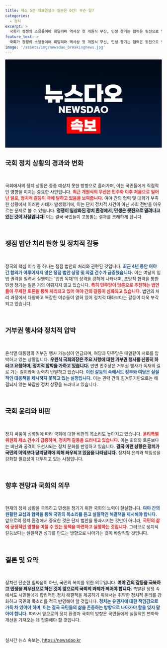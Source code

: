 ```yaml
---
title: 제소 5건 대표연설과 질문은 0건! 무슨 일?
categories:
  - 정치
excerpt: >
  국회가 정쟁의 소용돌이에 휘말리며 역사상 첫 개원식 무산, 민생 챙기는 협력은 뒷전으로 밀리고 있다. 여당과 야당의 갈등은 심화되고, 필리버스터와 거부권 사용이 일상이 된 국회의 민낯이 드러났다.
feature_text: >
  국회가 정쟁의 소용돌이에 휘말리며 역사상 첫 개원식 무산, 민생 챙기는 협력은 뒷전으로 밀리고 있다. 여당과 야당의 갈등은 심화되고, 필리버스터와 거부권 사용이 일상이 된 국회의 민낯이 드러났다.
image: '/assets/img/newsdao_breakingnews.jpg'
---
```


<p><img src="/assets/img/newsdao_breakingnews.jpg" alt="implanttips 속보" /></p>

<h2 data-ke-size="size26">국회 정치 상황의 경과와 변화</h2>

<p data-ke-size="size16">&nbsp;</p>

<p>국회에서의 정치 상황은 종종 예상치 못한 방향으로 흘러가며, 이는 국민들에게 직접적인 영향을 미치는 중요한 사안입니다. <b><span style="color: #ee2323;">최근 개원식의 무산은 민주화 이후 처음으로 일어난 일로, 정치적 갈등이 극에 달하고 있음을 보여줍니다.</span></b> 여야 간의 협력 및 대화가 부족한 상황에서 이러한 사태가 발생했기에, 이는 단지 정치적 사건이 아닌 사회 전반을 아우르는 문제로 볼 수 있습니다. <b><span style="background-color: #21538527;">정쟁이 일상화된 정치 환경에서, 민생은 뒷전으로 밀려나고 있는 것이 사실입니다.</span></b> 이는 결국 국민들이 고통받는 결과를 초래하게 됩니다. </p>

<p data-ke-size="size16">&nbsp;</p>

<h2 data-ke-size="size26">쟁점 법안 처리 현황 및 정치적 갈등</h2>

<p data-ke-size="size16">&nbsp;</p>

<p>정국의 핵심 이슈 중 하나는 쟁점 법안의 처리와 관련된 것입니다. <b><span style="color: #1a5490;">최근 4년 동안 여야 간 합의가 이루어지지 않은 쟁점 법안 상정 및 의결 건수가 급증했습니다.</span></b> 이는 여당의 입법 권력을 빌려서 실행되는 '입법 독재'의 성격을 강하게 나타내며, 초당적 협력을 통한 민생 챙기는 일은 거의 이뤄지지 않고 있습니다. <b><span style="color: #ee2323;">특히 민주당이 당론으로 추진하는 법안들이 무제한 토론을 통해 처리되고 있어 여야 간의 갈등이 심화되고 있습니다.</span></b> 법안의 처리 과정에서 다양하고 복잡한 이슈들이 얽혀 있어 정치적 대화보다는 갈등이 더욱 부각되고 있습니다.</p>

<p data-ke-size="size16">&nbsp;</p>

<h2 data-ke-size="size26">거부권 행사와 정치적 압박</h2>

<p data-ke-size="size16">&nbsp;</p>

<p>윤석열 대통령의 거부권 행사 가능성이 언급되며, 여당과 민주당은 매일같이 서로를 압박하고 있는 상황입니다. <b><span style="background-color: #21538527;">우원식 국회의장은 주요 사항에 대한 거부권 행사를 신중히 하라고 요청하며, 정치적 압박을 가하고 있습니다.</span></b> 반면 민주당은 거부권 행사가 독재의 길로 가는 길이라며 강력히 반발하고 있습니다. <b><span style="color: #1a5490;">이런 갈등의 속에서도 정부와 여당은 실질적인 대응책을 제시하지 못하고 있는 실정입니다.</span></b> 이는 권력 간의 힘겨루기만으로는 해결되지 않는 복잡한 정치 상황을 드러내고 있습니다.</p>

<p data-ke-size="size16">&nbsp;</p>

<h2 data-ke-size="size26">국회 윤리와 비판</h2>

<p data-ke-size="size16">&nbsp;</p>

<p>정치 싸움이 심화됨에 따라 국회에 대한 비판의 목소리도 높아지고 있습니다. <b><span style="color: #ee2323;">윤리특별위원회 제소 건수가 급증하며, 정치적 갈등을 드러내고 있습니다.</span></b> 이는 회의와 토론보다는 비난과 공격이 우선시되는 정치 문화를 반영하고 있습니다. <b><span style="background-color: #21538527;">결국 이런 상황은 정치가 국민의 이익보다 당리당략에 의해 좌우되고 있음을 나타냅니다.</span></b> 정치적 윤리와 책임성을 강화할 필요성이 대두되고 있는 시점입니다.</p>

<p data-ke-size="size16">&nbsp;</p>

<h2 data-ke-size="size26">향후 전망과 국회의 의무</h2>

<p data-ke-size="size16">&nbsp;</p>

<p>현재의 정치 상황을 극복하고 민생을 챙기기 위한 국회의 노력이 절실합니다. <b><span style="color: #1a5490;">여야 간의 원활한 교섭과 협력을 통해 국민의 목소리를 듣고 실질적인 해결책을 제시해야 합니다.</span></b> 앞으로의 정치 환경에서 중요한 것은 단지 법안을 통과시키는 것만이 아니라, <b><span style="color: #ee2323;">국민의 삶에 긍정적인 영향을 미칠 수 있는 정책을 마련하고 실행하는 것입니다.</span></b> 그러므로 정치적 갈등보다는 실질적인 성과를 만드는 방향으로 나아가는 것이 바람직할 것입니다.</p>

<p data-ke-size="size16">&nbsp;</p>

<h2 data-ke-size="size26">결론 및 요약</h2>

<p data-ke-size="size16">&nbsp;</p>

<p>정치란 단순한 힘싸움이 아닌, 국민의 복지를 위한 의무입니다. <b><span style="background-color: #21538527;">여야 간의 갈등을 극복하고 민생을 최우선으로 하는 것이 앞으로의 국회의 과제가 되어야 합니다.</span></b> 촉발된 정쟁 속에서도 시민들에게 합리적인 정치 해결책을 제공하기 위해서는 취약한 정치적 윤리를 강화하고 국민의 목소리를 적극 반영해야 할 것입니다. <b><span style="color: #1a5490;">정치는 유권자에 대한 책임감으로 가득 차 있어야 하며, 이는 결국 국민들의 삶을 존중하는 방향으로 나아가야 함을 잊지 말아야 합니다.</span></b> 따라서 앞으로의 정치 환경과 국회의 방향은 국민들에게 실질적인 변화와 개선을 가져오는 데 집중해야 할 것입니다.</p>

<p data-ke-size="size16">&nbsp;</p>
실시간 뉴스 속보는, <a href="https://newsdao.kr" rel="dofollow">https://newsdao.kr</a>


